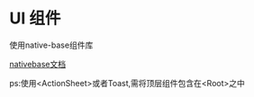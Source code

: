# UI 组件

使用native-base组件库

[nativebase文档](https://docs.nativebase.io/ "nativebase")

ps:使用&lt;ActionSheet&gt;或者Toast,需将顶层组件包含在&lt;Root&gt;之中




